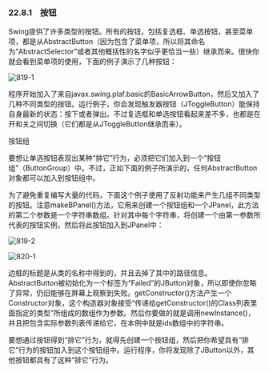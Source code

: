 ### 22.8.1　按钮

Swing提供了许多类型的按钮。所有的按钮，包括复选框、单选按钮，甚至菜单项，都是从AbstractButton（因为包含了菜单项，所以将其命名为“AbstractSelector”或者其他概括性的名字似乎更恰当一些）继承而来。很快你就会看到菜单项的使用，下面的例子演示了几种按钮：

![819-1](../Images/image03827.jpeg)

程序开始加入了来自javax.swing.plaf.basic的BasicArrowButton，然后又加入了几种不同类型的按钮。运行例子，你会发现触发器按钮（JToggleButton）能保持自身最新的状态：按下或者弹出。不过复选框和单选按钮看起来差不多，也都是在开和关之间切换（它们都是从JToggleButton继承而来）。

按钮组

要想让单选按钮表现出某种“排它”行为，必须把它们加入到一个“按钮组”（ButtonGroup）中。不过，正如下面的例子所演示的，任何AbstractButton对象都可以加入到按钮组中。

为了避免重复编写大量的代码，下面这个例子使用了反射功能来产生几组不同类型的按钮。注意makeBPanel()方法，它用来创建一个按钮组和一个JPanel，此方法的第二个参数是一个字符串数组。针对其中每个字符串，将创建一个由第一参数所代表的按钮实例，然后将此按钮加入到JPanel中：

![819-2](../Images/image03828.jpeg)

![820-1](../Images/image03829.jpeg)

边框的标题是从类的名称中得到的，并且去掉了其中的路径信息。AbstractButton被初始化为一个标签为“Failed”的JButton对象，所以即使你忽略了异常，仍旧能够在屏幕上观察到失败。getConstructor()方法产生一个Constructor对象，这个构造器对象接受“传递给getConstructor()的Class列表里面指定的类型”所组成的数组作为参数。然后你要做的就是调用newInstance()，并且把包含实际参数列表传递给它，在本例中就是ids数组中的字符串。

要想通过按钮得到“排它”行为，就得先创建一个按钮组，然后把你希望具有“排它”行为的按钮加入到这个按钮组中。运行程序，你将发现除了JButton以外，其他按钮都具有了这种“排它”行为。